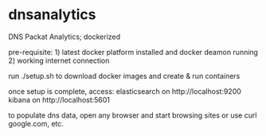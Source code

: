 # dnsanalytics
DNS Packat Analytics; dockerized

pre-requisite:  1) latest docker platform installed and docker deamon running
                2) working internet connection

run ./setup.sh to download docker images and create & run containers

once setup is complete, access:
elasticsearch on http://localhost:9200
kibana on http://localhost:5601

to populate dns data, open any browser and start browsing sites or use curl google.com, etc.
